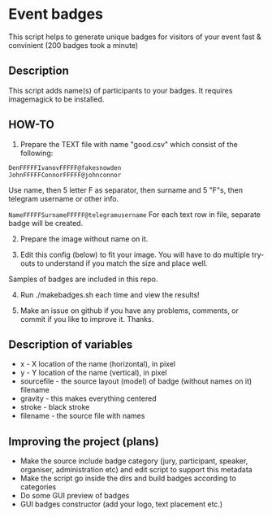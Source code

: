 # Event badges
This script helps to generate unique badges for visitors of your event fast &amp; convinient (200 badges took a minute)

## Description
This script adds name(s) of participants to your badges. It requires imagemagick to be installed.

## HOW-TO

1) Prepare the TEXT file with name "good.csv" which consist of the following:
```
DenFFFFFIvanovFFFFF@fakesnowden
JohnFFFFFConnorFFFFF@johnconnor
```
Use name, then 5 letter F as separator, then surname and 5 "F"s, then telegram username or other info.

`NameFFFFFSurnameFFFFF@telegramusername`
For each text row in file, separate badge will be created.

2) Prepare the image without name on it.

3) Edit this config (below) to fit your image. You will have to do multiple try-outs to understand if you match the size and place well. 

Samples of badges are included in this repo.

4) Run ./makebadges.sh each time and view the results!

5) Make an issue on github if you have any problems, comments, or commit if you like to improve it. Thanks.

## Description of variables
* x - X location of the name (horizontal), in pixel
* y - Y location of the name (vertical), in pixel
* sourcefile - the source layout (model) of badge (without names on it) filename
* gravity - this makes everything centered
* stroke - black stroke
* filename - the source file with names

## Improving the project (plans)
* Make the source include badge category (jury, participant, speaker, organiser, administration etc) and edit script to support this metadata
* Make the script go inside the dirs and build badges according to categories
* Do some GUI preview of badges
* GUI badges constructor (add your logo, text placement etc.)
